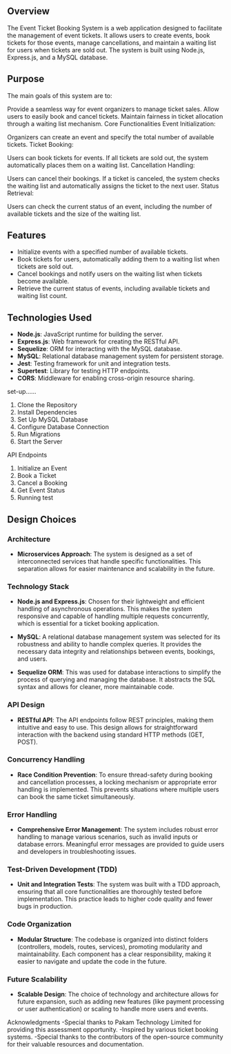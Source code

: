 ## Overview
The Event Ticket Booking System is a web application designed to facilitate the management of event tickets. It allows users to create events, book tickets for those events, manage cancellations, and maintain a waiting list for users when tickets are sold out. The system is built using Node.js, Express.js, and a MySQL database.

## Purpose
The main goals of this system are to:

Provide a seamless way for event organizers to manage ticket sales.
Allow users to easily book and cancel tickets.
Maintain fairness in ticket allocation through a waiting list mechanism.
Core Functionalities
Event Initialization:

Organizers can create an event and specify the total number of available tickets.
Ticket Booking:

Users can book tickets for events. If all tickets are sold out, the system automatically places them on a waiting list.
Cancellation Handling:

Users can cancel their bookings. If a ticket is canceled, the system checks the waiting list and automatically assigns the ticket to the next user.
Status Retrieval:

Users can check the current status of an event, including the number of available tickets and the size of the waiting list.

## Features

- Initialize events with a specified number of available tickets.
- Book tickets for users, automatically adding them to a waiting list when tickets are sold out.
- Cancel bookings and notify users on the waiting list when tickets become available.
- Retrieve the current status of events, including available tickets and waiting list count.

## Technologies Used

- **Node.js**: JavaScript runtime for building the server.
- **Express.js**: Web framework for creating the RESTful API.
- **Sequelize**: ORM for interacting with the MySQL database.
- **MySQL**: Relational database management system for persistent storage.
- **Jest**: Testing framework for unit and integration tests.
- **Supertest**: Library for testing HTTP endpoints.
- **CORS**: Middleware for enabling cross-origin resource sharing.

set-up......
1. Clone the Repository
2. Install Dependencies
3. Set Up MySQL Database
4. Configure Database Connection
5. Run Migrations
6. Start the Server


API Endpoints

1. Initialize an Event
2. Book a Ticket
3. Cancel a Booking
4. Get Event Status
5. Running test

## Design Choices

### Architecture

- **Microservices Approach**: The system is designed as a set of interconnected services that handle specific functionalities. This separation allows for easier maintenance and scalability in the future.

### Technology Stack

- **Node.js and Express.js**: Chosen for their lightweight and efficient handling of asynchronous operations. This makes the system responsive and capable of handling multiple requests concurrently, which is essential for a ticket booking application.

- **MySQL**: A relational database management system was selected for its robustness and ability to handle complex queries. It provides the necessary data integrity and relationships between events, bookings, and users.

- **Sequelize ORM**: This was used for database interactions to simplify the process of querying and managing the database. It abstracts the SQL syntax and allows for cleaner, more maintainable code.

### API Design

- **RESTful API**: The API endpoints follow REST principles, making them intuitive and easy to use. This design allows for straightforward interaction with the backend using standard HTTP methods (GET, POST).


### Concurrency Handling

- **Race Condition Prevention**: To ensure thread-safety during booking and cancellation processes, a locking mechanism or appropriate error handling is implemented. This prevents situations where multiple users can book the same ticket simultaneously.

### Error Handling

- **Comprehensive Error Management**: The system includes robust error handling to manage various scenarios, such as invalid inputs or database errors. Meaningful error messages are provided to guide users and developers in troubleshooting issues.

### Test-Driven Development (TDD)

- **Unit and Integration Tests**: The system was built with a TDD approach, ensuring that all core functionalities are thoroughly tested before implementation. This practice leads to higher code quality and fewer bugs in production.

### Code Organization

- **Modular Structure**: The codebase is organized into distinct folders (controllers, models, routes, services), promoting modularity and maintainability. Each component has a clear responsibility, making it easier to navigate and update the code in the future.

### Future Scalability

- **Scalable Design**: The choice of technology and architecture allows for future expansion, such as adding new features (like payment processing or user authentication) or scaling to handle more users and events.



Acknowledgments
-Special thanks to Pakam Technology Limited for providing this assessment opportunity.
-Inspired by various ticket booking systems.
-Special thanks to the contributors of the open-source community for their valuable resources and documentation.